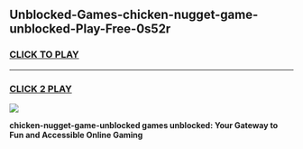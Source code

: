
## Unblocked-Games-chicken-nugget-game-unblocked-Play-Free-0s52r
<h3>
<a href="https://premium76.site?title=chicken-nugget-game-unblocked&ref=22A">CLICK TO PLAY</a></h3>
<hr>

<h3>
<a href="https://premium76.site?title=chicken-nugget-game-unblocked&ref=22A">CLICK 2 PLAY</a>
  
</h3>

<a href="https://premium76.site?title=chicken-nugget-game-unblocked&ref=22A"><img src="https://clearcache.store/games.png"></a>


**chicken-nugget-game-unblocked games unblocked: Your Gateway to Fun and Accessible Online Gaming**
